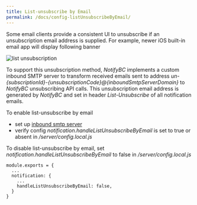 ```yaml
---
title: List-unsubscribe by Email
permalink: /docs/config-listUnsubscribeByEmail/
---
```


Some email clients provide a consistent UI to unsubscribe if an unsubscription email address is supplied. For example, newer iOS built-in email app will display following banner

<img :src="$withBase('/img/list-unsubscription.png')" alt="list unsubscription">

To support this unsubscription method, _NotifyBC_ implements a custom inbound SMTP server to transform received emails sent to address _un-{subscriptionId}-{unsubscriptionCode}@{inboundSmtpServerDomain}_ to _NotifyBC_ unsubscribing API calls. This unsubscription email address is generated by _NotifyBC_ and set in header _List-Unsubscribe_ of all notification emails.

To enable list-unsubscribe by email

- set up [inbound smtp server](../config-inboundSmtpServer/)
- verify config _notification.handleListUnsubscribeByEmail_ is set to true or absent in _/server/config.local.js_

To disable list-unsubscribe by email, set _notification.handleListUnsubscribeByEmail_ to false in _/server/config.local.js_

```
module.exports = {
  ...
  notification: {
    ...
    handleListUnsubscribeByEmail: false,
  }
}
```
